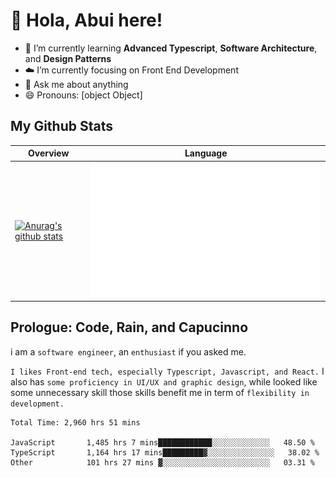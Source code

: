 # 👋 Hola, Abui here!

- 🌱 I’m currently learning **Advanced Typescript**, **Software Architecture**, and **Design Patterns**
- ☁️ I’m currently focusing on Front End Development
- 💬 Ask me about anything
- 😄 Pronouns: [object Object]

## My Github Stats

| Overview | Language |
| --- | --- |
|[![Anurag's github stats](https://github-readme-stats.vercel.app/api?username=abui-am&count_private=true)](https://github.com/anuraghazra/github-readme-stats)|![Language](https://raw.githubusercontent.com/abui-am/stats/c6455f656dfce7acd3951e5ec5b25d72af0b2ee3/generated/languages.svg)|

## Prologue: Code, Rain, and Capucinno
i am a `software engineer`, an `enthusiast` if you asked me. 

`I likes Front-end tech, especially Typescript, Javascript, and React.` I also has `some proficiency in UI/UX and graphic design`, while looked like some unnecessary skill those skills benefit me in term of `flexibility in development.`


<!--START_SECTION:waka-->

```text
Total Time: 2,960 hrs 51 mins

JavaScript       1,485 hrs 7 mins████████████░░░░░░░░░░░░░   48.50 %
TypeScript       1,164 hrs 17 mins█████████▓░░░░░░░░░░░░░░░   38.02 %
Other            101 hrs 27 mins ▓░░░░░░░░░░░░░░░░░░░░░░░░   03.31 %
```

<!--END_SECTION:waka-->
